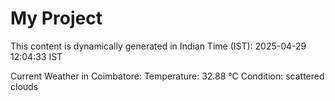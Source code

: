 # My Project

This content is dynamically generated in Indian Time (IST): 2025-04-29 12:04:33 IST


Current Weather in Coimbatore:
Temperature: 32.88 °C
Condition: scattered clouds
